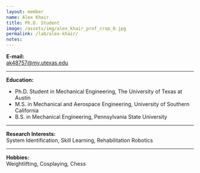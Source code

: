 ```yaml
---
layout: member
name: Alex Khair
title: Ph.D. Student
image: /assets/img/alex_khair_prof_crop_0.jpg
permalink: /lab/alex-khair/
notes:
---
```


**E-mail:**  
ak48757@my.utexas.edu

---

**Education:**  
- Ph.D. Student in Mechanical Engineering, The University of Texas at Austin  
- M.S. in Mechanical and Aerospace Engineering, University of Southern California  
- B.S. in Mechanical Engineering, Pennsylvania State University

---

**Research Interests:**  
System Identification, Skill Learning, Rehabilitation Robotics

---

**Hobbies:**  
Weightlifting, Cosplaying, Chess
